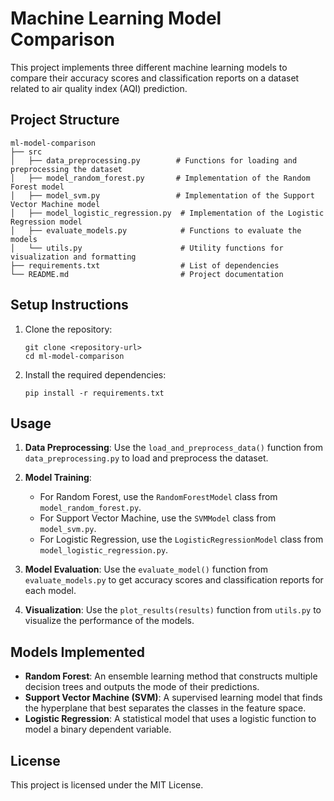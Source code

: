# Machine Learning Model Comparison

This project implements three different machine learning models to compare their accuracy scores and classification reports on a dataset related to air quality index (AQI) prediction.

## Project Structure

```
ml-model-comparison
├── src
│   ├── data_preprocessing.py        # Functions for loading and preprocessing the dataset
│   ├── model_random_forest.py       # Implementation of the Random Forest model
│   ├── model_svm.py                 # Implementation of the Support Vector Machine model
│   ├── model_logistic_regression.py  # Implementation of the Logistic Regression model
│   ├── evaluate_models.py            # Functions to evaluate the models
│   └── utils.py                      # Utility functions for visualization and formatting
├── requirements.txt                  # List of dependencies
└── README.md                         # Project documentation
```

## Setup Instructions

1. Clone the repository:
   ```
   git clone <repository-url>
   cd ml-model-comparison
   ```

2. Install the required dependencies:
   ```
   pip install -r requirements.txt
   ```

## Usage

1. **Data Preprocessing**: Use the `load_and_preprocess_data()` function from `data_preprocessing.py` to load and preprocess the dataset.

2. **Model Training**: 
   - For Random Forest, use the `RandomForestModel` class from `model_random_forest.py`.
   - For Support Vector Machine, use the `SVMModel` class from `model_svm.py`.
   - For Logistic Regression, use the `LogisticRegressionModel` class from `model_logistic_regression.py`.

3. **Model Evaluation**: Use the `evaluate_model()` function from `evaluate_models.py` to get accuracy scores and classification reports for each model.

4. **Visualization**: Use the `plot_results(results)` function from `utils.py` to visualize the performance of the models.

## Models Implemented

- **Random Forest**: An ensemble learning method that constructs multiple decision trees and outputs the mode of their predictions.
- **Support Vector Machine (SVM)**: A supervised learning model that finds the hyperplane that best separates the classes in the feature space.
- **Logistic Regression**: A statistical model that uses a logistic function to model a binary dependent variable.

## License

This project is licensed under the MIT License.